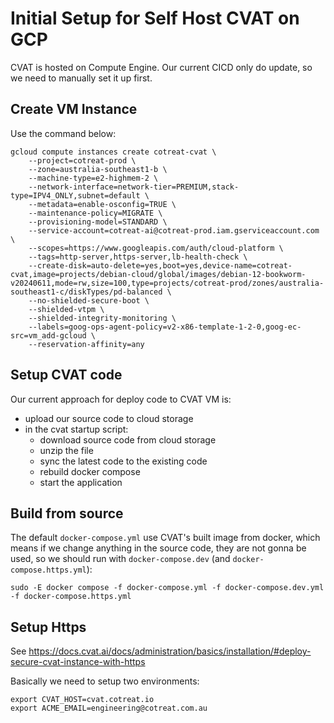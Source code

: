 # Initial Setup for Self Host CVAT on GCP

CVAT is hosted on Compute Engine. Our current CICD only do update, so we need to manually set it up first.

## Create VM Instance

Use the command below:

```
gcloud compute instances create cotreat-cvat \
    --project=cotreat-prod \
    --zone=australia-southeast1-b \
    --machine-type=e2-highmem-2 \
    --network-interface=network-tier=PREMIUM,stack-type=IPV4_ONLY,subnet=default \
    --metadata=enable-osconfig=TRUE \
    --maintenance-policy=MIGRATE \
    --provisioning-model=STANDARD \
    --service-account=cotreat-ai@cotreat-prod.iam.gserviceaccount.com \
    --scopes=https://www.googleapis.com/auth/cloud-platform \
    --tags=http-server,https-server,lb-health-check \
    --create-disk=auto-delete=yes,boot=yes,device-name=cotreat-cvat,image=projects/debian-cloud/global/images/debian-12-bookworm-v20240611,mode=rw,size=100,type=projects/cotreat-prod/zones/australia-southeast1-c/diskTypes/pd-balanced \
    --no-shielded-secure-boot \
    --shielded-vtpm \
    --shielded-integrity-monitoring \
    --labels=goog-ops-agent-policy=v2-x86-template-1-2-0,goog-ec-src=vm_add-gcloud \
    --reservation-affinity=any
```

## Setup CVAT code

Our current approach for deploy code to CVAT VM is:

- upload our source code to cloud storage
- in the cvat startup script:
    - download source code from cloud storage
    - unzip the file
    - sync the latest code to the existing code
    - rebuild docker compose
    - start the application

## Build from source

The default `docker-compose.yml` use CVAT's built image from docker, which means if we change anything in the source code, they are not gonna be used, so we should run with `docker-compose.dev` (and `docker-compose.https.yml`):

```
sudo -E docker compose -f docker-compose.yml -f docker-compose.dev.yml -f docker-compose.https.yml
```

## Setup Https

See https://docs.cvat.ai/docs/administration/basics/installation/#deploy-secure-cvat-instance-with-https

Basically we need to setup two environments:

```
export CVAT_HOST=cvat.cotreat.io
export ACME_EMAIL=engineering@cotreat.com.au
```




